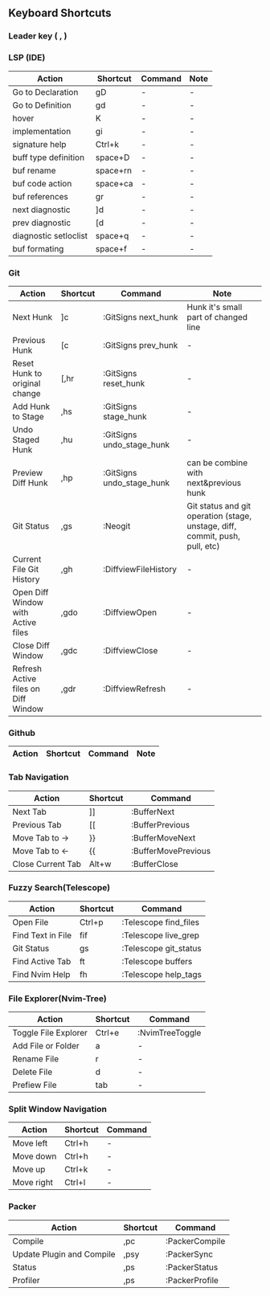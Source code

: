 ## Keyboard Shortcuts

### Leader key ( , )

### LSP (IDE)
|Action|Shortcut|Command|Note|
|-|-|-|-|
|Go to Declaration|gD|-|-|
|Go to Definition|gd|-|-|
|hover|K|-|-|
|implementation|gi|-|-|
|signature help|Ctrl+k|-|-|
|buff type definition|space+D|-|-|
|buf rename|space+rn|-|-|
|buf code action|space+ca|-|-|
|buf references|gr|-|-|
|next diagnostic|]d|-|-|
|prev diagnostic|[d|-|-|
|diagnostic setloclist|space+q|-|-|
|buf formating|space+f|-|-|

### Git
|Action|Shortcut|Command|Note|
|-|-|-|-|
|Next Hunk|]c|:GitSigns next_hunk|Hunk it's small part of changed line|
|Previous Hunk|[c|:GitSigns prev_hunk|-|
|Reset Hunk to original change|[,hr|:GitSigns reset_hunk|-|
|Add Hunk to Stage|,hs|:GitSigns stage_hunk|-|
|Undo Staged Hunk|,hu|:GitSigns undo_stage_hunk|-|
|Preview Diff Hunk|,hp|:GitSigns undo_stage_hunk|can be combine with next&previous hunk|
|Git Status|,gs|:Neogit|Git status and git operation (stage, unstage, diff, commit, push, pull, etc)|
|Current File Git History|,gh|:DiffviewFileHistory|-|
|Open Diff Window with Active files|,gdo|:DiffviewOpen|-|
|Close Diff Window|,gdc|:DiffviewClose|-|
|Refresh Active files on Diff Window|,gdr|:DiffviewRefresh|-|

### Github
|Action|Shortcut|Command|Note|
|-|-|-|-|

### Tab Navigation
|Action|Shortcut|Command|
|-|-|-|
|Next Tab|]]|:BufferNext|
|Previous Tab|[[|:BufferPrevious|
|Move Tab to ->|}}|:BufferMoveNext|
|Move Tab to <-|{{|:BufferMovePrevious|
|Close Current Tab|Alt+w|:BufferClose|

### Fuzzy Search(Telescope)
|Action|Shortcut|Command|
|-|-|-|
|Open File|Ctrl+p|:Telescope find_files|
|Find Text in File|fif|:Telescope live_grep|
|Git Status|gs|:Telescope git_status|
|Find Active Tab|ft|:Telescope buffers|
|Find Nvim Help|fh|:Telescope help_tags|

### File Explorer(Nvim-Tree)
|Action|Shortcut|Command|
|-|-|-|
|Toggle File Explorer|Ctrl+e|:NvimTreeToggle|
|Add File or Folder|a|-|
|Rename File|r|-|
|Delete File|d|-|
|Prefiew File|tab|-|

### Split Window Navigation
|Action|Shortcut|Command|
|-|-|-|
|Move left|Ctrl+h|-|
|Move down|Ctrl+h|-|
|Move up|Ctrl+k|-|
|Move right|Ctrl+l|-|

### Packer
|Action|Shortcut|Command|
|-|-|-|
|Compile|,pc|:PackerCompile|
|Update Plugin and Compile|,psy|:PackerSync|
|Status|,ps|:PackerStatus|
|Profiler|,ps|:PackerProfile|

